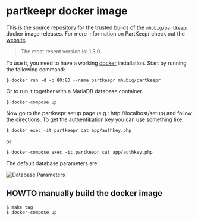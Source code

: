 # partkeepr docker image

This is the source repository for the trusted builds of the [`mhubig/partkeepr`][0] docker image releases. For more information on PartKeepr check out the [website][1].

> The most resent version is: 1.3.0

To use it, you need to have a working [docker][2] installation. Start by running
the following command:

    $ docker run -d -p 80:80 --name partkeepr mhubig/partkeepr

Or to run it together with a MariaDB database container.

    $ docker-compose up

Now go to the partkeepr setup page (e.g.: http://localhost/setup) and follow the directions. To get the authentikation key you can use something like:

    $ docker exec -it partkeepr cat app/authkey.php

or

    $ docker-compose exec -it partkeepr cat app/authkey.php

The default database parameters are:

![Database Parameters](https://raw.githubusercontent.com/mhubig/docker-partkeepr/master/setupdb.png "Database Parameters")

## HOWTO manually build the docker image

    $ make tag
    $ docker-compose up

[0]: https://hub.docker.com/r/mhubig/partkeepr/
[1]: http://www.partkeepr.org
[2]: https://www.docker.com
